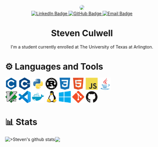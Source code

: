 
<div align="center">
  <img src="https://user-images.githubusercontent.com/13501575/236774557-cb3cb8bc-49f8-4e40-be6b-45c4a8b58396.gif" style="border-radius:50%" width=200 heigh=200 />
  <div id="badges">
    <a href="https://www.linkedin.com/in/steven-culwell-5b92b3239/">
      <img src="https://img.shields.io/badge/LinkedIn-blue?style=for-the-badge&logo=linkedin&logoColor=white" alt="LinkedIn Badge"/>
    </a>
    <a href="https://beastwick18.github.io">
      <img src="https://img.shields.io/badge/GitHub-121212?style=for-the-badge&logo=github&logoColor=white" alt="GitHub Badge"/>
    </a>
    <a href="mailto:bradculwell@pm.me">
      <img src="https://img.shields.io/badge/Email-A33?style=for-the-badge&logo=gmail&logoColor=white" alt="Email Badge"/>
    </a>
  </div>
  <h1>
    Steven Culwell
  </h1>
  <p>
    I'm a student currently enrolled at The University of Texas at Arlington.
  </p>
</div>

# ⚙️ Languages and Tools
<div>
  <!-- C !--> <img src="https://github.com/devicons/devicon/blob/master/icons/c/c-plain.svg" title="C"  alt="C" width="40" height="40"/>
  <!-- C++ !--> <img src="https://github.com/devicons/devicon/blob/master/icons/cplusplus/cplusplus-plain.svg" title="C++"  alt="C++" width="40" height="40"/>

  <!-- Python !--> <img src="https://github.com/devicons/devicon/blob/master/icons/python/python-original.svg" title="Python" alt="Python" width="40" height="40"/>
  <!-- Rust !--> <img src="https://github.com/devicons/devicon/blob/master/icons/rust/rust-plain.svg" title="Rust" alt="Rust" width="40" height="40"/>
  <!-- CSS !--> <img src="https://github.com/devicons/devicon/blob/master/icons/css3/css3-plain.svg"  title="CSS3" alt="CSS" width="40" height="40"/>
  <!-- HTML !--> <img src="https://github.com/devicons/devicon/blob/master/icons/html5/html5-original.svg" title="HTML5" alt="HTML" width="40" height="40"/>
  <!-- JavaScript !--> <img src="https://github.com/devicons/devicon/blob/master/icons/javascript/javascript-original.svg" title="JavaScript" alt="JavaScript" width="40" height="40"/>
  <!-- Java !--> <img src="https://github.com/devicons/devicon/blob/master/icons/java/java-original.svg" title="Java" alt="Java" width="40" height="40"/>
  <br/>
  <!-- Vim !--> <img src="https://github.com/devicons/devicon/blob/master/icons/vim/vim-original.svg" title="Vim" alt="Vim" width="40" height="40"/>
  <!-- VSCode !--> <img src="https://github.com/devicons/devicon/blob/master/icons/vscode/vscode-original.svg" title="VSCode" alt="VSCode" width="40" height="40"/>
  <!-- Docker !--> <img src="https://github.com/devicons/devicon/blob/master/icons/docker/docker-plain.svg" title="Docker" alt="Docker" width="40" height="40"/>
  <!-- Linux !--> <img src="https://github.com/devicons/devicon/blob/master/icons/linux/linux-original.svg" title="Linux" alt="Linux" width="40" height="40"/>
  <!-- Windows !--> <img src="https://github.com/devicons/devicon/blob/master/icons/windows8/windows8-original.svg" title="Windows" alt="Windows" width="40" height="40"/>
  <!-- Git !--> <img src="https://github.com/devicons/devicon/blob/master/icons/git/git-original.svg" title="Git" alt="Git" width="40" height="40"/>
  <!-- GitHub !--> <img src="https://github.com/devicons/devicon/blob/master/icons/github/github-original.svg" title="GitHub" alt="GitHub" width="40" height="40"/>
  
  
  
  
</div>

# 📊 Stats
<img align="center" src="https://github-readme-stats.vercel.app/api?username=beastwick18&show_icons=true&locale=en&count_private=true&layout=compact&hide_border=true&bg_color=0D1117&theme=algolia" alt=">Steven's github stats" /><img align="center" src="https://github-readme-stats.vercel.app/api/top-langs/?username=beastwick18&langs_count=8&count_private=true&layout=compact&hide_border=true&bg_color=0D1117&theme=algolia" />
